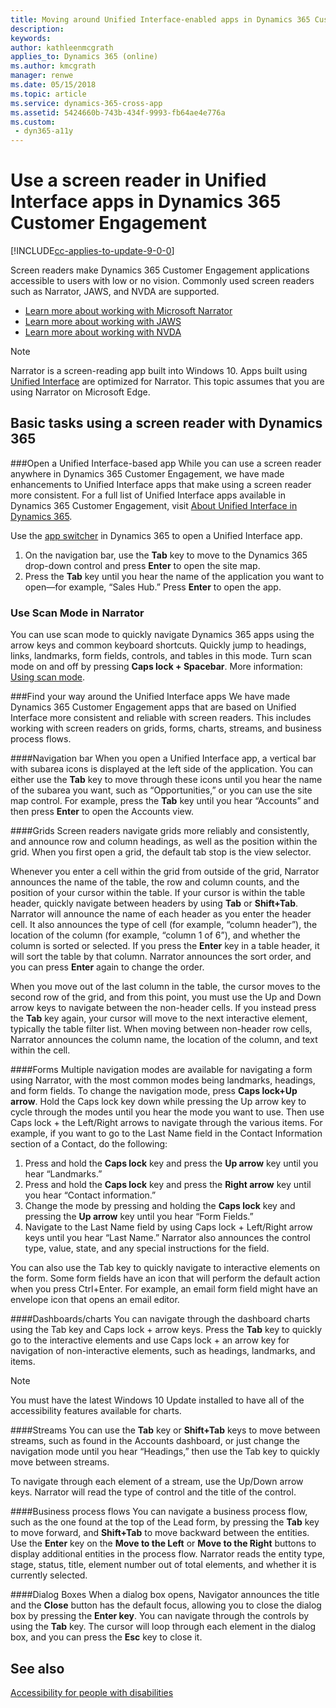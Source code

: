 ```yaml
---
title: Moving around Unified Interface-enabled apps in Dynamics 365 Customer Engagement using a screen reader| Microsoft Docs
description: 
keywords: 
author: kathleenmcgrath
applies_to: Dynamics 365 (online)
ms.author: kmcgrath
manager: renwe
ms.date: 05/15/2018
ms.topic: article
ms.service: dynamics-365-cross-app
ms.assetid: 5424660b-743b-434f-9993-fb64ae4e776a
ms.custom:
 - dyn365-a11y
---
```

# Use a screen reader in Unified Interface apps in Dynamics 365 Customer Engagement

[!INCLUDE[cc-applies-to-update-9-0-0](../includes/cc_applies_to_update_9_0_0.md)]

Screen readers make Dynamics 365 Customer Engagement applications accessible to users with low or no vision. Commonly used screen readers such as Narrator, JAWS, and NVDA are supported. 

- [Learn more about working with Microsoft Narrator](https://support.microsoft.com/help/22798)
- [Learn more about working with JAWS](http://www.freedomscientific.com/Products/Blindness/JawsDocumentation)
- [Learn more about working with NVDA](https://www.nvaccess.org/help/)

> [!NOTE]
> Narrator is a screen-reading app built into Windows 10. Apps built using [Unified Interface](../admin/about-unified-interface.md) are optimized for Narrator. This topic assumes that you are using Narrator on Microsoft Edge. 

## Basic tasks using a screen reader with Dynamics 365

###Open a Unified Interface-based app
 While you can use a screen reader anywhere in Dynamics 365 Customer Engagement, we have made enhancements to Unified Interface apps that make using a screen reader more consistent. For a full list of Unified Interface apps available in Dynamics 365 Customer Engagement, visit [About Unified Interface in Dynamics 365](..admin/about-unified-interface.md).

Use the [app switcher](../basics/where-find-business-apps#apps-you-might-see-in-the-app-switcher.md) in Dynamics 365 to open a Unified Interface app.

1.	On the navigation bar, use the **Tab** key to move to the Dynamics 365 drop-down control and press **Enter** to open the site map.
2.	Press the **Tab** key until you hear the name of the application you want to open—for example, “Sales Hub.” Press **Enter** to open the app.

### Use Scan Mode in Narrator
You can use scan mode to quickly navigate Dynamics 365 apps using the arrow keys and common keyboard shortcuts. Quickly jump to headings, links, landmarks, form fields, controls, and tables in this mode. Turn scan mode on and off by pressing **Caps lock + Spacebar**. More information: [Using scan mode](https://support.microsoft.com/en-us/help/22809/windows-10-narrator-using-scan-mode).

###Find your way around the Unified Interface apps
We have made Dynamics 365 Customer Engagement apps that are based on Unified Interface more consistent and reliable with screen readers. This includes working with screen readers on grids, forms, charts, streams, and business process flows. 

####Navigation bar
When you open a Unified Interface app, a vertical bar with subarea icons is displayed at the left side of the application. You can either use the **Tab** key to move through these icons until you hear the name of the subarea you want, such as “Opportunities,” or you can use the site map control. For example, press the **Tab** key until you hear “Accounts” and then press **Enter** to open the Accounts view.

####Grids
Screen readers navigate grids more reliably and consistently, and announce row and column headings, as well as the position within the grid. When you first open a grid, the default tab stop is the view selector. 

Whenever you enter a cell within the grid from outside of the grid, Narrator announces the name of the table, the row and column counts, and the position of your cursor within the table.
If your cursor is within the table header, quickly navigate between headers by using **Tab** or **Shift+Tab**. Narrator will announce the name of each header as you enter the header cell. It also announces the type of cell (for example, “column header”), the location of the column (for example, “column 1 of 6”), and whether the column is sorted or selected. If you press the **Enter** key in a table header, it will sort the table by that column. Narrator announces the sort order, and you can press **Enter** again to change the order.

When you move out of the last column in the table, the cursor moves to the second row of the grid, and from this point, you must use the Up and Down arrow keys to navigate between the non-header cells. If you instead press the **Tab** key again, your cursor will move to the next interactive element, typically the table filter list. When moving between non-header row cells, Narrator announces the column name, the location of the column, and text within the cell.

####Forms
Multiple navigation modes are available for navigating a form using Narrator, with the most common modes being landmarks, headings, and form fields. To change the navigation mode, press **Caps lock+Up arrow**. Hold the Caps lock key down while pressing the Up arrow key to cycle through the modes until you hear the mode you want to use. Then use Caps lock + the Left/Right arrows to navigate through the various items. For example, if you want to go to the Last Name field in the Contact Information section of a Contact, do the following:
1.	Press and hold the **Caps lock** key and press the **Up arrow** key until you hear “Landmarks.”
2.	Press and hold the **Caps lock** key and press the **Right arrow** key until you hear “Contact information.”
3.	Change the mode by pressing and holding the **Caps lock** key and pressing the **Up arrow** key until you hear “Form Fields.”
4.	Navigate to the Last Name field by using Caps lock + Left/Right arrow keys until you hear “Last Name.” Narrator also announces the control type, value, state, and any special instructions for the field.

You can also use the Tab key to quickly navigate to interactive elements on the form. Some form fields have an icon that will perform the default action when you press Ctrl+Enter. For example, an email form field might have an envelope icon that opens an email editor. 

####Dashboards/charts
You can navigate through the dashboard charts using the Tab key and Caps lock + arrow keys. Press the **Tab** key to quickly go to the interactive elements and use Caps lock + an arrow key for navigation of non-interactive elements, such as headings, landmarks, and items.

> [!NOTE]
> You must have the latest Windows 10 Update installed to have all of the accessibility features available for charts.

####Streams
You can use the **Tab** key or **Shift+Tab** keys to move between streams, such as found in the Accounts dashboard, or just change the navigation mode until you hear “Headings,” then use the Tab key to quickly move between streams.

To navigate through each element of a stream, use the Up/Down arrow keys. Narrator will read the type of control and the title of the control.

####Business process flows
You can navigate a business process flow, such as the one found at the top of the Lead form, by pressing the **Tab** key to move forward, and **Shift+Tab** to move backward between the entities. Use the **Enter** key on the **Move to the Left** or **Move to the Right** buttons to display additional entities in the process flow. Narrator reads the entity type, stage, status, title, element number out of total elements, and whether it is currently selected.

####Dialog Boxes
When a dialog box opens, Navigator announces the title and the **Close** button has the default focus, allowing you to close the dialog box by pressing the **Enter key**. You can navigate through the controls by using the **Tab** key. The cursor will loop through each element in the dialog box, and you can press the **Esc** key to close it.


## See also

[Accessibility for people with disabilities](../basics/accessibility-people-with-disabilities.md)

